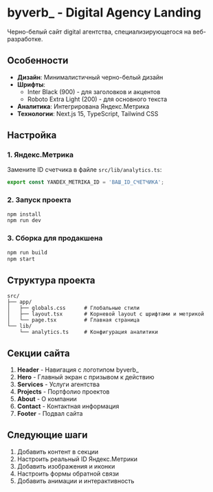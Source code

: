 # byverb_ - Digital Agency Landing

Черно-белый сайт digital агентства, специализирующегося на веб-разработке.

## Особенности

- **Дизайн**: Минималистичный черно-белый дизайн
- **Шрифты**: 
  - Inter Black (900) - для заголовков и акцентов
  - Roboto Extra Light (200) - для основного текста
- **Аналитика**: Интегрирована Яндекс.Метрика
- **Технологии**: Next.js 15, TypeScript, Tailwind CSS

## Настройка

### 1. Яндекс.Метрика

Замените ID счетчика в файле `src/lib/analytics.ts`:

```typescript
export const YANDEX_METRIKA_ID = 'ВАШ_ID_СЧЕТЧИКА';
```

### 2. Запуск проекта

```bash
npm install
npm run dev
```

### 3. Сборка для продакшена

```bash
npm run build
npm start
```

## Структура проекта

```
src/
├── app/
│   ├── globals.css      # Глобальные стили
│   ├── layout.tsx       # Корневой layout с шрифтами и метрикой
│   └── page.tsx         # Главная страница
└── lib/
    └── analytics.ts     # Конфигурация аналитики
```

## Секции сайта

1. **Header** - Навигация с логотипом byverb_
2. **Hero** - Главный экран с призывом к действию
3. **Services** - Услуги агентства
4. **Projects** - Портфолио проектов
5. **About** - О компании
6. **Contact** - Контактная информация
7. **Footer** - Подвал сайта

## Следующие шаги

1. Добавить контент в секции
2. Настроить реальный ID Яндекс.Метрики
3. Добавить изображения и иконки
4. Настроить формы обратной связи
5. Добавить анимации и интерактивность
